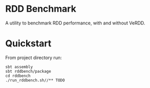 # RDD Benchmark

A utility to benchmark RDD performance, with and without VeRDD.

# Quickstart

From project directory run:
```
sbt assembly
sbt rddbench/package
cd rddbench
./run_rddbench.sh//** TODO 

```
